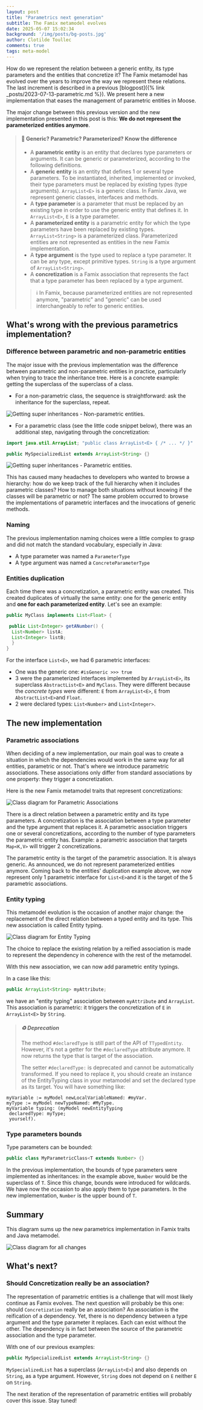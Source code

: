 ```yaml
---
layout: post
title: "Parametrics next generation"
subtitle: The Famix metamodel evolves
date: 2025-05-07 15:02:34
background: '/img/posts/bg-posts.jpg'
author: Clotilde Toullec
comments: true
tags: meta-model
---
```


How do we represent the relation between a generic entity, its type parameters and the entities that concretize it? The Famix metamodel has evolved over the years to improve the way we represent these relations. The last increment is described in a previous [blogpost]({% link _posts/2023-07-13-parametric.md %}).
We present here a new implementation that eases the management of parametric entities in Moose.

The major change between this previous version and the new implementation presented in this post is this:
**We do not represent the parameterized entities anymore**.

> #### :paperclip: Generic? Parametric? Parameterized? Know the difference
>
> - A **parametric entity** is an entity that declares type parameters or arguments. It can be generic or parameterized, according to the following definitions.
> - A **generic entity** is an entity that defines 1 or several type parameters. To be instantiated, inherited, implemented or invoked, their type parameters must be replaced by existing types (type arguments). `ArrayList<E>` is a generic class. In Famix Java, we represent generic classes, interfaces and methods.
> - A **type parameter** is a parameter that must be replaced by an existing type in order to use the generic entity that defines it. In `ArrayList<E>`, `E`  is a type parameter.
> - A **parameterized entity** is a parametric entity for which the type parameters have been replaced by existing types. `ArrayList<String>` is a parameterized class. Parameterized entities are not represented as entities in the new Famix implementation.
> - A **type argument** is the type used to replace a type parameter. It can be any type, except primitive types. `String` is a type argument of `ArrayList<String>`.
> - A **concretization** is a Famix association that represents the fact that a type parameter has been replaced by a type argument.
>
>> :information_source: In Famix, because parameterized entities are not represented anymore, "parametric" and "generic" can be used interchangeably to refer to generic entities.

## What's wrong with the previous parametrics implementation?

### Difference between parametric and non-parametric entities

The major issue with the previous implementation was the difference between parametric and non-parametric entities in practice, particularly when trying to trace the inheritance tree.
Here is a concrete example: getting the superclass of the superclass of a class.

- For a non-parametric class, the sequence is straightforward: ask the inheritance for the superclass, repeat.

![Getting super inheritances - Non-parametric entities.](/img/posts/2025-05-07-Parametrics-Next-Generation/sequence-inheritance-non-parametric.png)

- For a parametric class (see the little code snippet below), there was an additional step, navigating through the concretization:

```java
import java.util.ArrayList; "public class ArrayList<E> { /* ... */ }"

public MySpecializedList extends ArrayList<String> {}
```

![Getting super inheritances - Parametric entities.](/img/posts/2025-05-07-Parametrics-Next-Generation/sequence-inheritance-parametric.png)

This has caused many headaches to developers who wanted to browse a hierarchy: how do we keep track of the full hierarchy when it includes parametric classes? How to manage both situations without knowing if the classes will be parametric or not?
The same problem occurred to browse the implementations of parametric interfaces and the invocations of generic methods.

### Naming

The previous implementation naming choices were a little complex to grasp and did not match the standard vocabulary, especially in Java:

- A type parameter was named a `ParameterType`
- A type argument was named a `ConcreteParameterType`

### Entities duplication

Each time there was a concretization, a parametric entity was created. This created duplicates of virtually the same entity: one for the generic entity and **one for each parameterized entity**.
Let's see an example:

```java
public MyClass implements List<Float> {

 public List<Integer> getANumber() {
  List<Number> listA;
  List<Integer> listB;
  }
}
```

For the interface `List<E>`, we had 6 parametric interfaces:

- One was the generic one: `#isGeneric >>> true`
- 3 were the parameterized interfaces implemented by `ArrayList<E>`, its superclass `AbstractList<E>` and `MyClass`. They were different because the *concrete types* were different: `E` from `ArrayList<E>`, `E` from `AbstractList<E>`and `Float`.
- 2 were declared types: `List<Number>` and `List<Integer>`.

## The new implementation

### Parametric associations

When deciding of a new implementation, our main goal was to create a situation in which the dependencies would work in the same way for all entities, parametric or not.
That's where we introduce parametric associations. These associations only differ from standard associations by one property: they trigger a concretization.

Here is the new Famix metamodel traits that represent concretizations:

![Class diagram for Parametric Associations](/img/posts/2025-05-07-Parametrics-Next-Generation/uml-parametric-association.png)

There is a direct relation between a parametric entity and its type parameters.
A concretization is the association between a type parameter and the type argument that replaces it.
A parametric association triggers one or several concretizations, according to the number of type parameters the parametric entity has. Example: a parametric association that targets `Map<K,V>` will trigger 2 concretizations.

The parametric entity is the target of the parametric association. It is always generic. As announced, we do not represent parameterized entities anymore. 
Coming back to the entities' duplication example above, we now represent only 1 parametric interface for `List<E>`and it is the target of the 5 parametric associations.

### Entity typing

This metamodel evolution is the occasion of another major change: the replacement of the direct relation between a typed entity and its type. This new association is called Entity typing.

![Class diagram for Entity Typing](/img/posts/2025-05-07-Parametrics-Next-Generation/uml-entity-typing.png)

The choice to replace the existing relation by a reified association is made to represent the dependency in coherence with the rest of the metamodel.

With this new association, we can now add parametric entity typings.

In a case like this:

```java
public ArrayList<String> myAttribute;
```

we have an "entity typing" association between `myAttribute` and `ArrayList`. This association is parametric: it triggers the concretization of `E` in `ArrayList<E>` by `String`.

> ##### :recycle: Deprecation
>
> The method `#declaredType` is still part of the API of `TTypedEntity`. However, it's not a getter for the `#declaredType` attribute anymore. It now returns the type that is target of the association.
>
> The setter `#declaredType:` is deprecated and cannot be automatically transformed. If you need to replace it, you should create an instance of the EntityTyping class in your metamodel and set the declared type as its target. You will have something like:

```smalltalk
myVariable := myModel newLocalVariableNamed: #myVar.
myType := myModel newTypeNamed: #MyType.
myVariable typing: (myModel newEntityTyping 
 declaredType: myType; 
 yourself).
```

### Type parameters bounds

Type parameters can be bounded:

```java
public class MyParametricClass<T extends Number> {}
```

In the previous implementation, the bounds of type parameters were implemented as inheritances: in the example above, `Number` would be the superclass of `T`.
Since this change, bounds were introduced for wildcards.
We have now the occasion to also apply them to type parameters.
In the new implementation, `Number` is the upper bound of `T`.

## Summary

This diagram sums up the new parametrics implementation in Famix traits and Java metamodel.

![Class diagram for all changes](/img/posts/2025-05-07-Parametrics-Next-Generation/uml-new-parametrics-mm.png)

## What's next?

### Should Concretization really be an association?

The representation of parametric entities is a challenge that will most likely continue as Famix evolves. The next question will probably be this one: should `Concretization` really be an association?
An association is the reification of a dependency. Yet, there is no dependency between a type argument and the type parameter it replaces. Each can exist without the other. The dependency is in fact between the source of the parametric association and the type parameter.

With one of our previous examples:

```java
public MySpecializedList extends ArrayList<String> {}
````

`MySpecializedList` has a superclass (`ArrayList<E>`) and also depends on `String`, as a type argument. However, `String` does not depend on `E` neither `E` on `String`.

The next iteration of the representation of parametric entities will probably cover this issue. Stay tuned!
